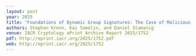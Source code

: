 ```yaml
---
layout: post
year: 2025
title: "Foundations of Dynamic Group Signatures: The Case of Malicious Openers and Issuers"
authors: Stephan Krenn, Kai Samelin, and Daniel Slamanig
venue: IACR Cryptology ePrint Archive Report 2025/1752
pdf: http://eprint.iacr.org/2025/1752.pdf
web: http://eprint.iacr.org/2025/1752
---
```



